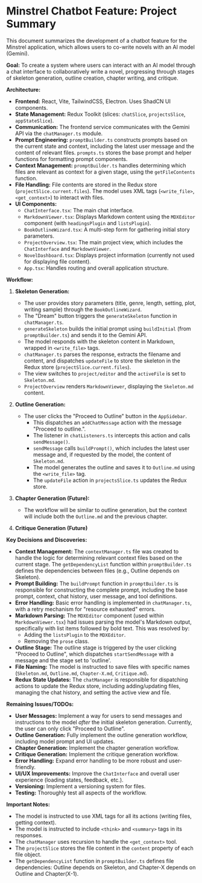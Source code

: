 # Minstrel Chatbot Feature: Project Summary

This document summarizes the development of a chatbot feature for the Minstrel application, which allows users to co-write novels with an AI model (Gemini).

**Goal:** To create a system where users can interact with an AI model through a chat interface to collaboratively write a novel, progressing through stages of skeleton generation, outline creation, chapter writing, and critique.

**Architecture:**

- **Frontend:** React, Vite, TailwindCSS, Electron. Uses ShadCN UI components.
- **State Management:** Redux Toolkit (slices: `chatSlice`, `projectsSlice`, `appStateSlice`).
- **Communication:** The frontend service communicates with the Gemini API via the `chatManager.ts` module.
- **Prompt Engineering:** `promptBuilder.ts` constructs prompts based on the current state and context, including the latest user message and the content of relevant files. `prompts.ts` stores the base prompt and helper functions for formatting prompt components.
- **Context Management:** `promptBuilder.ts` handles determining which files are relevant as context for a given stage, using the `getFileContents` function.
- **File Handling:** File contents are stored in the Redux store (`projectSlice.current.files`). The model uses XML tags (`<write_file>`, `<get_context>`) to interact with files.
- **UI Components:**
  - `ChatInterface.tsx`: The main chat interface.
  - `MarkdownViewer.tsx`: Displays Markdown content using the `MDXEditor` component (with `headingsPlugin` and `listsPlugin`).
  - `BookOutlineWizard.tsx`: A multi-step form for gathering initial story parameters.
  - `ProjectOverview.tsx`: The main project view, which includes the `ChatInterface` and `MarkdownViewer`.
  - `NovelDashboard.tsx`: Displays project information (currently not used for displaying file content).
  - `App.tsx`: Handles routing and overall application structure.

**Workflow:**

1.  **Skeleton Generation:**

    - The user provides story parameters (title, genre, length, setting, plot, writing sample) through the `BookOutlineWizard`.
    - The "Dream" button triggers the `generateSkeleton` function in `chatManager.ts`.
    - `generateSkeleton` builds the initial prompt using `buildInitial` (from `promptBuilder.ts`) and sends it to the Gemini API.
    - The model responds with the skeleton content in Markdown, wrapped in `<write_file>` tags.
    - `chatManager.ts` parses the response, extracts the filename and content, and dispatches `updateFile` to store the skeleton in the Redux store (`projectSlice.current.files`).
    - The view switches to `project/editor` and the `activeFile` is set to `Skeleton.md`.
    - `ProjectOverview` renders `MarkdownViewer`, displaying the `Skeleton.md` content.

2.  **Outline Generation:**

    - The user clicks the "Proceed to Outline" button in the `AppSidebar`.
        - This dispatches an `addChatMessage` action with the message "Proceed to outline.".
        - The listener in `chatListeners.ts` intercepts this action and calls `sendMessage()`.
        - `sendMessage` calls `buildPrompt()`, which includes the latest user message and, if requested by the model, the content of `Skeleton.md`.
        - The model generates the outline and saves it to `Outline.md` using the `<write_file>` tag.
        - The `updateFile` action in `projectsSlice.ts` updates the Redux store.

3.  **Chapter Generation (Future):**

    - The workflow will be similar to outline generation, but the context will include both the `Outline.md` and the previous chapter.

4.  **Critique Generation (Future)**

**Key Decisions and Discoveries:**

- **Context Management:** The `contextManager.ts` file was created to handle the logic for determining relevant context files based on the current stage. The `getDependencyList` function within `promptBuilder.ts` defines the dependencies between files (e.g., Outline depends on Skeleton).
- **Prompt Building:** The `buildPrompt` function in `promptBuilder.ts` is responsible for constructing the complete prompt, including the base prompt, context, chat history, user message, and tool definitions.
- **Error Handling:** Basic error handling is implemented in `chatManager.ts`, with a retry mechanism for "resource exhausted" errors.
- **Markdown Parsing:** The `MDXEditor` component (used within `MarkdownViewer.tsx`) had issues parsing the model's Markdown output, specifically with list items followed by bold text. This was resolved by:
  - Adding the `listsPlugin` to the `MDXEditor`.
  - Removing the `prose` class.
- **Outline Stage:** The outline stage is triggered by the user clicking "Proceed to Outline", which dispatches `startSendMessage` with a message and the stage set to 'outline'.
- **File Naming:** The model is instructed to save files with specific names (`Skeleton.md`, `Outline.md`, `Chapter-X.md`, `Critique.md`).
- **Redux State Updates:** The `chatManager` is responsible for dispatching actions to update the Redux store, including adding/updating files, managing the chat history, and setting the active view and file.

**Remaining Issues/TODOs:**

- **User Messages:** Implement a way for users to send messages and instructions to the model _after_ the initial skeleton generation. Currently, the user can only click "Proceed to Outline".
- **Outline Generation:** Fully implement the outline generation workflow, including model prompt and UI updates.
- **Chapter Generation:** Implement the chapter generation workflow.
- **Critique Generation:** Implement the critique generation workflow.
- **Error Handling:** Expand error handling to be more robust and user-friendly.
- **UI/UX Improvements:** Improve the `ChatInterface` and overall user experience (loading states, feedback, etc.).
- **Versioning:** Implement a versioning system for files.
- **Testing:** Thoroughly test all aspects of the workflow.

**Important Notes:**

- The model is instructed to use XML tags for all its actions (writing files, getting context).
- The model is instructed to include `<think>` and `<summary>` tags in its responses.
- The `chatManager` uses recursion to handle the `<get_context>` tool.
- The `projectSlice` stores the file content in the `content` property of each file object.
- The `getDependencyList` function in `promptBuilder.ts` defines file dependencies: Outline depends on Skeleton, and Chapter-X depends on Outline and Chapter(X-1).
